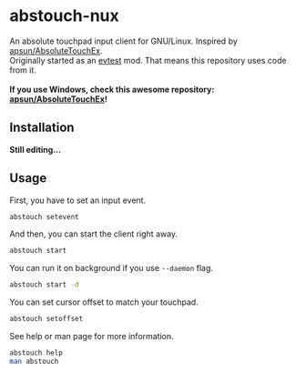 # abstouch-nux
An absolute touchpad input client for GNU/Linux.
Inspired by [apsun/AbsoluteTouchEx](https://github.com/apsun/AbsoluteTouchEx). <br/>
Originally started as an [evtest](https://github.com/freedesktop-unofficial-mirror/evtest) mod. That means this repository uses code from it. <br/>
<br/>
**If you use Windows, check this awesome repository: [apsun/AbsoluteTouchEx](https://github.com/apsun/AbsoluteTouchEx)!**

## Installation

**Still editing...**

## Usage

First, you have to set an input event.

```bash
abstouch setevent
```

And then, you can start the client right away.

```bash
abstouch start
```

You can run it on background if you use `--daemon` flag.

```bash
abstouch start -d
```

You can set cursor offset to match your touchpad.

```bash
abstouch setoffset
```

See help or man page for more information.

```bash
abstouch help
man abstouch
```
